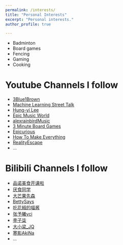 ```yaml
---
permalink: /interests/
title: "Personal Interests"
excerpt: "Personal interests."
author_profile: true

---
```


* Badminton
* Board games
* Fencing
* Gaming
* Cooking

# Youtube Channels I follow
* [3Blue1Brown](https://www.youtube.com/c/3blue1brown)
* [Machine Learning Street Talk](https://www.youtube.com/c/MachineLearningStreetTalk)
* [Hung-yi Lee](https://www.youtube.com/c/HungyiLeeNTU)
* [Epic Music World](https://www.youtube.com/c/EpicMusicWorldII)
* [alexrainbirdMusic](https://www.youtube.com/c/alexrainbird)
* [3 Minute Board Games](https://www.youtube.com/c/3MinuteBoardGames)
* [Epicurious](https://www.youtube.com/user/epicuriousdotcom)
* [How To Make Everything ](https://www.youtube.com/c/MakeEverythingTv)
* [RealityEscape](https://www.youtube.com/c/RealityEscape)
* ...

# Bilibili Channels I follow
* [品诺美食开课啦](https://space.bilibili.com/352637817/)
* [厌食同学](https://space.bilibili.com/14487572/)
* [大芒果先森](https://space.bilibili.com/278130174/)
* [BettySays](https://space.bilibili.com/6302909/)
* [吃花椒的喵酱](https://space.bilibili.com/2026561407/)
* [张予曦yci](https://space.bilibili.com/583408519/)
* [李子柒](https://space.bilibili.com/19577966/)
* [大小梁_JQ](https://space.bilibili.com/398538574/)
* [寒影AkiNa](https://space.bilibili.com/1315101)
* ...

